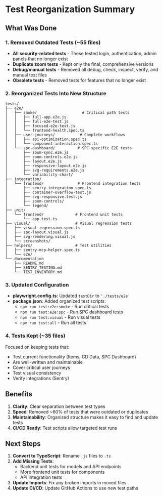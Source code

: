 # Test Reorganization Summary

## What Was Done

### 1. Removed Outdated Tests (~55 files)
- **All security-related tests** - These tested login, authentication, admin panels that no longer exist
- **Duplicate zoom tests** - Kept only the final, comprehensive versions
- **Debug/manual tests** - Removed all debug, check, inspect, verify, and manual test files
- **Obsolete tests** - Removed tests for features that no longer exist

### 2. Reorganized Tests Into New Structure

```
tests/
├── e2e/
│   ├── smoke/                    # Critical path tests
│   │   ├── full-app.e2e.js
│   │   ├── full-e2e-test.js
│   │   ├── focused-e2e-test.js
│   │   └── frontend-health.spec.ts
│   ├── user-journeys/           # Complete workflows
│   │   ├── api-optimization.spec.ts
│   │   └── component-interaction.spec.ts
│   └── spc-dashboard/          # SPC-specific E2E tests
│       ├── zoom-sync.e2e.js
│       ├── zoom-controls.e2e.js
│       ├── layout.e2e.js
│       ├── responsive-layout.e2e.js
│       ├── svg-requirements.e2e.js
│       └── variability-chart/
├── integration/
│   └── frontend/               # Frontend integration tests
│       ├── sentry-integration.spec.ts
│       ├── container-overflow-test.js
│       ├── svg-responsive.test.js
│       ├── zoom-controls/
│       └── legend/
├── unit/
│   └── frontend/              # Frontend unit tests
│       └── app.test.ts
├── visual/                    # Visual regression tests
│   ├── visual-regression.spec.ts
│   ├── spc-layout.visual.js
│   ├── svg-rendering.visual.js
│   └── screenshots/
├── helpers/                   # Test utilities
│   ├── sentry-mcp-helper.spec.ts
│   └── e2e/
└── documentation
    ├── README.md
    ├── SENTRY_TESTING.md
    └── TEST_INVENTORY.md
```

### 3. Updated Configuration

- **playwright.config.ts**: Updated `testDir` to `'./tests/e2e'`
- **package.json**: Added organized test scripts:
  - `npm run test:e2e:smoke` - Run critical tests
  - `npm run test:e2e:spc` - Run SPC dashboard tests
  - `npm run test:visual` - Run visual tests
  - `npm run test:all` - Run all tests

### 4. Tests Kept (~35 files)

Focused on keeping tests that:
- Test current functionality (Items, CD Data, SPC Dashboard)
- Are well-written and maintainable
- Cover critical user journeys
- Test visual consistency
- Verify integrations (Sentry)

## Benefits

1. **Clarity**: Clear separation between test types
2. **Speed**: Removed ~60% of tests that were outdated or duplicates
3. **Maintainability**: Organized structure makes it easy to find and update tests
4. **CI/CD Ready**: Test scripts allow targeted test runs

## Next Steps

1. **Convert to TypeScript**: Rename `.js` files to `.ts`
2. **Add Missing Tests**:
   - Backend unit tests for models and API endpoints
   - More frontend unit tests for components
   - API integration tests
3. **Update Imports**: Fix any broken imports in moved files
4. **Update CI/CD**: Update GitHub Actions to use new test paths
